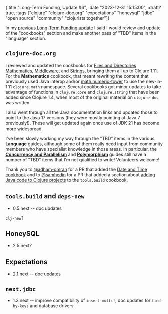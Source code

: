 {:title "Long-Term Funding, Update #6",
 :date "2023-12-31 15:15:00", :draft? true,
 :tags ["clojure" "clojure-doc.org" "expectations" "honeysql" "jdbc" "open source" "community" "clojurists together"]}

In my [previous Long-Term Funding update](https://corfield.org/blog/2023/10/31/long-term-funding-5/)
I said I would review and update of the
"cookbooks" section and make another pass of "TBD" items in the "language"
section.<!--more-->

## `clojure-doc.org`

I reviewed and updated the cookbooks for
[Files and Directories](https://clojure-doc.org/articles/cookbooks/files_and_directories/)
[Mathematics](https://clojure-doc.org/articles/cookbooks/math/),
[Middleware](https://clojure-doc.org/articles/cookbooks/middleware/), and
[Strings](https://clojure-doc.org/articles/cookbooks/strings/),
bringing them all up to Clojure 1.11. For the **Mathematics** cookbook, that
meant rewriting the content that previously used Java interop and/or
[math.numeric-tower](https://github.com/clojure/math.numeric-tower/) to use
the new-in-1.11 `clojure.math` namespace. Several cookbooks got minor updates
to take advantage of functions in `clojure.core` and `clojure.string` that
have been added since Clojure 1.4, when most of the original material on
`clojure-doc` was written.

I also went through all the Java documentation links and updated those to
point to the Java 17 versions (they were mostly pointing at Java 7 previously!).
These will get updated again once use of JDK 21 has become more widespread.

I've been slowly working my way through the "TBD" items in the various
**Language** guides, although some of them really need input from community
members who have specialist knowledge in those areas. In particular, the
[**Concurrency and Parallelism**](https://clojure-doc.org/articles/language/concurrency_and_parallelism/)
and
[**Polymorphism**](https://clojure-doc.org/articles/language/polymorphism/)
guides still have a number of "TBD" items that I'm not qualified to write!
Volunteers welcome!

Thank you to [@adham-omran](https://github.com/adham-omran) for a PR that
added the [Date and Time cookbook](https://clojure-doc.org/articles/cookbooks/date_and_time/)
and to [@samhedin](https://github.com/samhedin) for a PR that added
a section about [adding Java code to Clojure projects](https://clojure-doc.org/articles/cookbooks/cli_build_projects/#including-java-code-in-a-clojure-project) to the `tools.build` cookbook.

## `tools.build` and `deps-new`

* 0.5.next -- doc updates

`clj-new`?

## HoneySQL

* 2.5.next?

## Expectations

* 2.1.next -- doc updates

## `next.jdbc`

* 1.3.next -- improve compatibility of `insert-multi!`; doc updates for `find-by-keys` and database drivers
